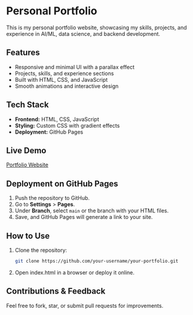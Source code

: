 # Personal Portfolio

This is my personal portfolio website, showcasing my skills, projects, and experience in AI/ML, data science, and backend development.

## Features
- Responsive and minimal UI with a parallax effect
- Projects, skills, and experience sections
- Built with HTML, CSS, and JavaScript
- Smooth animations and interactive design

## Tech Stack
- **Frontend:** HTML, CSS, JavaScript
- **Styling:** Custom CSS with gradient effects
- **Deployment:** GitHub Pages

## Live Demo
[Portfolio Website](your-portfolio-link.com)

## Deployment on GitHub Pages
1. Push the repository to GitHub.
2. Go to **Settings** > **Pages**.
3. Under **Branch**, select `main` or the branch with your HTML files.
4. Save, and GitHub Pages will generate a link to your site.

## How to Use
1. Clone the repository:
   ```bash
   git clone https://github.com/your-username/your-portfolio.git
2. Open index.html in a browser or deploy it online.

## Contributions & Feedback
Feel free to fork, star, or submit pull requests for improvements.
